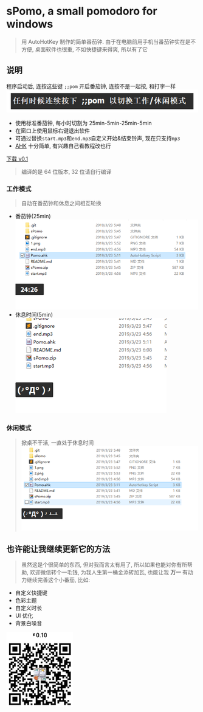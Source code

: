 # sPomo, a small pomodoro for windows

> 用 AutoHotKey 制作的简单番茄钟. 由于在电脑前用手机当番茄钟实在是不方便, 桌面软件也很重, 不如快捷键来得爽, 所以有了它

## 说明

程序启动后, 连按这些键 `;;pom` 开启番茄钟, 连按不是一起按, 和打字一样
![image](img/1.png)

- 使用标准番茄钟, 每小时切割为 25min-5min-25min-5min
- 在窗口上使用鼠标右键退出软件
- 可通过替换`start.mp3`和`end.mp3`自定义开始&结束铃声, 现在只支持`mp3`
- [AHK](https://www.autohotkey.com/) 十分简单, 有兴趣自己看教程改也行

[下载 v0.1](https://github.com/Envl/sPomo/releases/download/v0.1/sPomo.zip)

> 编译的是 64 位版本, 32 位请自行编译

### 工作模式
>自动在番茄钟和休息之间相互轮换
- 番茄钟(25min)\
  ![image](img/2-0.png)
- 休息时间(5min)\
  ![image](img/2-1.png)

### 休闲模式
> 掀桌不干活, 一直处于休息时间
![image](img/3.png)

## 也许能让我继续更新它的方法

> 虽然这是个很简单的东西, 但对我而言太有用了, 所以如果也能对你有所帮助, 欢迎微信转个一毛钱, 为我人生第一桶金添砖加瓦, 也能让我 **万一** 有动力继续完善这个小番茄, 比如:

- 自定义快捷键
- 色彩主题
- 自定义时长
- UI 优化
- 背景白噪音

![image](img/qr.png)
